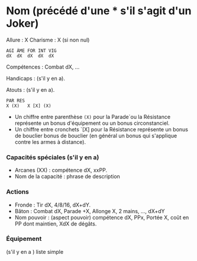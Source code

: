 # Nom (précédé d'une * s'il s'agit d'un Joker)

Allure : X
Charisme : X (si non nul)

	AGI	ÂME	FOR	INT	VIG
	dX	dX	dX	dX	dX

Compétences : Combat dX, ...

Handicaps : (s'il y en a).

Atouts : (s'il y en a).

	PAR	RES
	X (X)	X [X] (X)

- Un chiffre entre parenthèse `(X)` pour la Parade`ou la Résistance représente un bonus d'équipement ou un bonus circonstanciel.
- Un chiffre entre cronchets `[X] pour la Résistance représente un bonus de bouclier bonus de bouclier (en général un bonus qui s'applique contre les armes à distance).


### Capacités spéciales (s'il y en a)
- Arcanes (XX) : compétence dX, xxPP.
- Nom de la capacité : phrase de description

### Actions
- Fronde : Tir dX, 4/8/16, dX+dY.
- Bâton : Combat dX, Parade +X, Allonge X, 2 mains, ..., dX+dY
- Nom pouvoir : (aspect pouvoir) compétence dX, PPx, Portée X, coût en PP dont maintien, XdX de dégâts.

### Équipement
(s'il y en a ) liste simple
